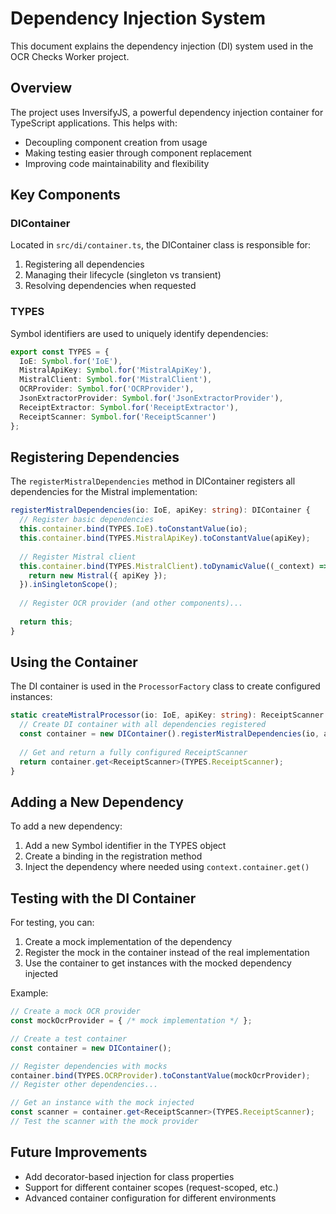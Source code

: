 # Dependency Injection System

This document explains the dependency injection (DI) system used in the OCR Checks Worker project.

## Overview

The project uses InversifyJS, a powerful dependency injection container for TypeScript applications. This helps with:

- Decoupling component creation from usage
- Making testing easier through component replacement
- Improving code maintainability and flexibility

## Key Components

### DIContainer

Located in `src/di/container.ts`, the DIContainer class is responsible for:

1. Registering all dependencies
2. Managing their lifecycle (singleton vs transient)
3. Resolving dependencies when requested

### TYPES

Symbol identifiers are used to uniquely identify dependencies:

```typescript
export const TYPES = {
  IoE: Symbol.for('IoE'),
  MistralApiKey: Symbol.for('MistralApiKey'),
  MistralClient: Symbol.for('MistralClient'),
  OCRProvider: Symbol.for('OCRProvider'),
  JsonExtractorProvider: Symbol.for('JsonExtractorProvider'),
  ReceiptExtractor: Symbol.for('ReceiptExtractor'),
  ReceiptScanner: Symbol.for('ReceiptScanner')
};
```

## Registering Dependencies

The `registerMistralDependencies` method in DIContainer registers all dependencies for the Mistral implementation:

```typescript
registerMistralDependencies(io: IoE, apiKey: string): DIContainer {
  // Register basic dependencies
  this.container.bind(TYPES.IoE).toConstantValue(io);
  this.container.bind(TYPES.MistralApiKey).toConstantValue(apiKey);
  
  // Register Mistral client
  this.container.bind(TYPES.MistralClient).toDynamicValue((_context) => {
    return new Mistral({ apiKey });
  }).inSingletonScope();
  
  // Register OCR provider (and other components)...
  
  return this;
}
```

## Using the Container

The DI container is used in the `ProcessorFactory` class to create configured instances:

```typescript
static createMistralProcessor(io: IoE, apiKey: string): ReceiptScanner {
  // Create DI container with all dependencies registered
  const container = new DIContainer().registerMistralDependencies(io, apiKey);
  
  // Get and return a fully configured ReceiptScanner
  return container.get<ReceiptScanner>(TYPES.ReceiptScanner);
}
```

## Adding a New Dependency

To add a new dependency:

1. Add a new Symbol identifier in the TYPES object
2. Create a binding in the registration method
3. Inject the dependency where needed using `context.container.get()`

## Testing with the DI Container

For testing, you can:

1. Create a mock implementation of the dependency
2. Register the mock in the container instead of the real implementation
3. Use the container to get instances with the mocked dependency injected

Example:

```typescript
// Create a mock OCR provider
const mockOcrProvider = { /* mock implementation */ };

// Create a test container
const container = new DIContainer();

// Register dependencies with mocks
container.bind(TYPES.OCRProvider).toConstantValue(mockOcrProvider);
// Register other dependencies...

// Get an instance with the mock injected
const scanner = container.get<ReceiptScanner>(TYPES.ReceiptScanner);
// Test the scanner with the mock provider
```

## Future Improvements

- Add decorator-based injection for class properties
- Support for different container scopes (request-scoped, etc.)
- Advanced container configuration for different environments